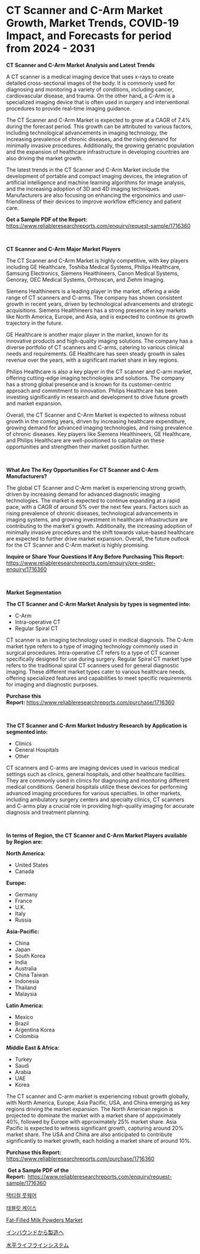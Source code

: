 <p><h1>CT Scanner and C-Arm Market Growth, Market Trends, COVID-19 Impact, and Forecasts for period from 2024 - 2031</h1></p><p><strong>CT Scanner and C-Arm Market Analysis and Latest Trends</strong></p>
<p><p>A CT scanner is a medical imaging device that uses x-rays to create detailed cross-sectional images of the body. It is commonly used for diagnosing and monitoring a variety of conditions, including cancer, cardiovascular disease, and trauma. On the other hand, a C-Arm is a specialized imaging device that is often used in surgery and interventional procedures to provide real-time imaging guidance.</p><p>The CT Scanner and C-Arm Market is expected to grow at a CAGR of 7.4% during the forecast period. This growth can be attributed to various factors, including technological advancements in imaging technology, the increasing prevalence of chronic diseases, and the rising demand for minimally invasive procedures. Additionally, the growing geriatric population and the expansion of healthcare infrastructure in developing countries are also driving the market growth.</p><p>The latest trends in the CT Scanner and C-Arm Market include the development of portable and compact imaging devices, the integration of artificial intelligence and machine learning algorithms for image analysis, and the increasing adoption of 3D and 4D imaging techniques. Manufacturers are also focusing on enhancing the ergonomics and user-friendliness of their devices to improve workflow efficiency and patient care.</p></p>
<p><strong>Get a Sample PDF of the Report:&nbsp;</strong> <a href="https://www.reliableresearchreports.com/enquiry/request-sample/1716360">https://www.reliableresearchreports.com/enquiry/request-sample/1716360</a></p>
<p>&nbsp;</p>
<p><strong>CT Scanner and C-Arm Major Market Players</strong></p>
<p><p>The CT Scanner and C-Arm Market is highly competitive, with key players including GE Healthcare, Toshiba Medical Systems, Philips Healthcare, Samsung Electronics, Siemens Healthineers, Canon Medical Systems, Genoray, OEC Medical Systems, Orthoscan, and Ziehm Imaging. </p><p>Siemens Healthineers is a leading player in the market, offering a wide range of CT scanners and C-arms. The company has shown consistent growth in recent years, driven by technological advancements and strategic acquisitions. Siemens Healthineers has a strong presence in key markets like North America, Europe, and Asia, and is expected to continue its growth trajectory in the future.</p><p>GE Healthcare is another major player in the market, known for its innovative products and high-quality imaging solutions. The company has a diverse portfolio of CT scanners and C-arms, catering to various clinical needs and requirements. GE Healthcare has seen steady growth in sales revenue over the years, with a significant market share in key regions.</p><p>Philips Healthcare is also a key player in the CT scanner and C-arm market, offering cutting-edge imaging technologies and solutions. The company has a strong global presence and is known for its customer-centric approach and commitment to innovation. Philips Healthcare has been investing significantly in research and development to drive future growth and market expansion.</p><p>Overall, the CT Scanner and C-Arm Market is expected to witness robust growth in the coming years, driven by increasing healthcare expenditure, growing demand for advanced imaging technologies, and rising prevalence of chronic diseases. Key players like Siemens Healthineers, GE Healthcare, and Philips Healthcare are well-positioned to capitalize on these opportunities and strengthen their market position further.</p></p>
<p>&nbsp;</p>
<p><strong>What Are The Key Opportunities For CT Scanner and C-Arm Manufacturers?</strong></p>
<p><p>The global CT Scanner and C-Arm market is experiencing strong growth, driven by increasing demand for advanced diagnostic imaging technologies. The market is expected to continue expanding at a rapid pace, with a CAGR of around 5% over the next few years. Factors such as rising prevalence of chronic diseases, technological advancements in imaging systems, and growing investment in healthcare infrastructure are contributing to the market's growth. Additionally, the increasing adoption of minimally invasive procedures and the shift towards value-based healthcare are expected to further drive market expansion. Overall, the future outlook for the CT Scanner and C-Arm market is highly promising.</p></p>
<p><strong>Inquire or Share Your Questions If Any Before Purchasing This Report:</strong> <a href="https://www.reliableresearchreports.com/enquiry/pre-order-enquiry/1716360">https://www.reliableresearchreports.com/enquiry/pre-order-enquiry/1716360</a></p>
<p>&nbsp;</p>
<p><strong>Market Segmentation</strong></p>
<p><strong>The CT Scanner and C-Arm Market Analysis by types is segmented into:</strong></p>
<p><ul><li>C-Arm</li><li>Intra-operative CT</li><li>Regular Spiral CT</li></ul></p>
<p><p>CT scanner is an imaging technology used in medical diagnosis. The C-Arm market type refers to a type of imaging technology commonly used in surgical procedures. Intra-operative CT refers to a type of CT scanner specifically designed for use during surgery. Regular Spiral CT market type refers to the traditional spiral CT scanners used for general diagnostic imaging. These different market types cater to various healthcare needs, offering specialized features and capabilities to meet specific requirements for imaging and diagnostic purposes.</p></p>
<p><strong>Purchase this Report:&nbsp;</strong><a href="https://www.reliableresearchreports.com/purchase/1716360">https://www.reliableresearchreports.com/purchase/1716360</a></p>
<p>&nbsp;</p>
<p><strong>The CT Scanner and C-Arm Market Industry Research by Application is segmented into:</strong></p>
<p><ul><li>Clinics</li><li>General Hospitals</li><li>Other</li></ul></p>
<p><p>CT scanners and C-arms are imaging devices used in various medical settings such as clinics, general hospitals, and other healthcare facilities. They are commonly used in clinics for diagnosing and monitoring different medical conditions. General hospitals utilize these devices for performing advanced imaging procedures for various specialties. In other markets, including ambulatory surgery centers and specialty clinics, CT scanners and C-arms play a crucial role in providing high-quality imaging for accurate diagnosis and treatment planning.</p></p>
<p>&nbsp;</p>
<p><strong>In terms of Region, the CT Scanner and C-Arm Market Players available by Region are:</strong></p>
<p>
    <p> <strong> North America: </strong>
        <ul>
            <li>United States</li>
            <li>Canada</li>
        </ul>
        </p> 
    <p> <strong> Europe: </strong>
        <ul>
            <li>Germany</li>
            <li>France</li>
            <li>U.K.</li>
            <li>Italy</li>
            <li>Russia</li>
        </ul>
        </p> 
    <p> <strong> Asia-Pacific: </strong>
        <ul>
            <li>China</li>
            <li>Japan</li>
            <li>South Korea</li>
            <li>India</li>
            <li>Australia</li>
            <li>China Taiwan</li>
            <li>Indonesia</li>
            <li>Thailand</li>
            <li>Malaysia</li>
        </ul>
        </p> 
    <p> <strong> Latin America: </strong>
        <ul>
            <li>Mexico</li>
            <li>Brazil</li>
            <li>Argentina Korea</li>
            <li>Colombia</li>
        </ul>
        </p> 
    <p> <strong> Middle East & Africa: </strong>
        <ul>
            <li>Turkey</li>
            <li>Saudi</li>
            <li>Arabia</li>
            <li>UAE</li>
            <li>Korea</li>
        </ul>
    </p>
    </p>
<p><p>The CT scanner and C-arm market is experiencing robust growth globally, with North America, Europe, Asia Pacific, USA, and China emerging as key regions driving the market expansion. The North American region is projected to dominate the market with a market share of approximately 40%, followed by Europe with approximately 25% market share. Asia Pacific is expected to witness significant growth, capturing around 20% market share. The USA and China are also anticipated to contribute significantly to market growth, each holding a market share of around 10%.</p></p>
<p><strong>Purchase this Report: </strong><a href="https://www.reliableresearchreports.com/purchase/1716360">https://www.reliableresearchreports.com/purchase/1716360</a></p>
<p>&nbsp;<strong>Get a Sample PDF of the Report:&nbsp;&nbsp;</strong><a href="https://www.reliableresearchreports.com/enquiry/request-sample/1716360">https://www.reliableresearchreports.com/enquiry/request-sample/1716360</a></p>
<p><strong></strong></p>
<p><p><a href="https://medium.com/@bentleemidoriestelle7o/%EC%A0%84%EC%88%A0%EC%9A%A9-%EC%8B%A0%EB%B0%9C-%EC%8B%9C%EC%9E%A5-2031%EB%85%84%EA%B9%8C%EC%A7%80%EC%9D%98-%ED%8A%B8%EB%A0%8C%EB%93%9C-%EC%98%88%EC%B8%A1-%EB%B0%8F-%EA%B2%BD%EC%9F%81-%EB%B6%84%EC%84%9D-ba83bd9cc672">택티컬 풋웨어</a></p><p><a href="https://medium.com/@bentleemidoriestelle7o/%ED%83%9C%EB%B8%94%EB%A6%BF-%EC%BC%80%EC%9D%B4%EC%8A%A4-%EC%8B%9C%EC%9E%A5-%EC%84%B1%EA%B3%B5%EC%A0%81%EC%9D%B8-%EB%B9%84%EC%A6%88%EB%8B%88%EC%8A%A4-%EC%A0%84%EB%9E%B5%EC%9D%98-%ED%95%B5%EC%8B%AC-2031%EB%85%84%EA%B9%8C%EC%A7%80-%EC%98%88%EC%B8%A1-75e485896829">태블릿 케이스</a></p><p><a href="https://unruly-ladybug-44b.notion.site/Fat-Filled-Milk-Powders-Market-with-the-goal-of-estimating-the-market-size-and-future-growth-potenti-0d4314d21ac74f2b8afdda382e535dc4">Fat-Filled Milk Powders Market</a></p><p><a href="https://medium.com/@cecuraprangm/2024%E5%B9%B4%E3%81%8B%E3%82%892031%E5%B9%B4%E3%81%BE%E3%81%A7%E3%81%AE%E6%9C%9F%E9%96%93%E3%81%AB%E4%BA%88%E6%B8%AC%E3%81%95%E3%82%8C%E3%82%8B%E8%A3%BD%E9%80%A0%E5%B8%82%E5%A0%B4%E5%88%86%E6%9E%90%E3%81%A8%E3%82%B5%E3%82%A4%E3%82%BA%E3%81%AB%E9%96%A2%E3%81%99%E3%82%8B%E3%82%A4%E3%83%B3%E3%83%90%E3%82%A6%E3%83%B3%E3%83%89-626ac4707235">インバウンドから製造へ</a></p><p><a href="https://medium.com/@cecuraprangm/%E6%B0%B4%E5%B9%B3%E3%83%A9%E3%82%A4%E3%83%95%E3%83%A9%E3%82%A4%E3%83%B3%E3%82%B7%E3%82%B9%E3%83%86%E3%83%A0%E5%B8%82%E5%A0%B4%E3%83%AC%E3%83%9D%E3%83%BC%E3%83%88%E3%81%AF-%E3%81%93%E3%81%AE%E5%B8%82%E5%A0%B4%E3%81%AE%E6%9C%80%E6%96%B0%E3%83%88%E3%83%AC%E3%83%B3%E3%83%89%E3%82%84%E6%88%90%E9%95%B7%E6%A9%9F%E4%BC%9A%E3%82%92%E6%98%8E%E3%82%89%E3%81%8B%E3%81%AB%E3%81%97%E3%81%A6%E3%81%84%E3%81%BE%E3%81%99-cd51d17425e6">水平ライフラインシステム</a></p></p>
